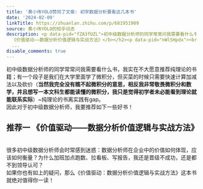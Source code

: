 ```yaml
---
title: '黄小伟YOLO赞同了文章: 初学数据分析要看这几本书'
date: '2024-02-09'
linkTitle: https://zhuanlan.zhihu.com/p/681951909
source: 黄小伟YOLO的知乎动态
description: <p data-pid="fZA3fUZL">初中级数据分析师的同学常常问我需要看什么书，我实在不大愿意推荐纯理论的书籍；有一个段子是我们在大学里面学了微积分，但买菜的时候只需要快速计算加减法以及砍价（<b>当然我完全没有瞧不起微积分的意思，相反我非常敬畏微积分和数学，并且想写一本文科生都能读懂的微积分，我只是觉得初学者未必能看到理论就能联系实际</b>）~纯理论的书离实践有gap。<br>因此对于初中级数据分析师，我要推荐如下一些好书！</p><h2><b>推荐一
  《价值驱动——数据分析价值逻辑与实战方法》</b></h2><p data-pid="nWlSHpdx"><br>很多初中级数据分析师会时常感到迷惑：数据分析师在企业中的价值如何体现，应该如何衡量？为什么加班加点跑数、拉看板、写报告，我还是晋级不成功，还是都不到领导认可？<br>如果你也有如上的疑问，那么《价值驱动：数据分析价值逻辑与实战方法》这本书就绝对值得你一读！</p><figure
  ...
disable_comments: true
---
```

<p data-pid="fZA3fUZL">初中级数据分析师的同学常常问我需要看什么书，我实在不大愿意推荐纯理论的书籍；有一个段子是我们在大学里面学了微积分，但买菜的时候只需要快速计算加减法以及砍价（<b>当然我完全没有瞧不起微积分的意思，相反我非常敬畏微积分和数学，并且想写一本文科生都能读懂的微积分，我只是觉得初学者未必能看到理论就能联系实际</b>）~纯理论的书离实践有gap。<br>因此对于初中级数据分析师，我要推荐如下一些好书！</p><h2><b>推荐一 《价值驱动——数据分析价值逻辑与实战方法》</b></h2><p data-pid="nWlSHpdx"><br>很多初中级数据分析师会时常感到迷惑：数据分析师在企业中的价值如何体现，应该如何衡量？为什么加班加点跑数、拉看板、写报告，我还是晋级不成功，还是都不到领导认可？<br>如果你也有如上的疑问，那么《价值驱动：数据分析价值逻辑与实战方法》这本书就绝对值得你一读！</p><figure ...